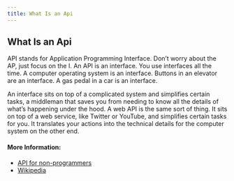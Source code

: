 ```yaml
---
title: What Is an Api
---
```

## What Is an Api

API stands for Application Programming Interface. Don’t worry about the AP, just focus on the I. An API is an interface. You use interfaces all the time. A computer operating system is an interface. Buttons in an elevator are an interface. A gas pedal in a car is an interface.

An interface sits on top of a complicated system and simplifies certain tasks, a middleman that saves you from needing to know all the details of what’s happening under the hood. A web API is the same sort of thing. It sits on top of a web service, like Twitter or YouTube, and simplifies certain tasks for you. It translates your actions into the technical details for the computer system on the other end.

#### More Information:
<!-- Please add any articles you think might be helpful to read before writing the article -->
* [API for non-programmers](https://schoolofdata.org/2013/11/18/web-apis-for-non-programmers/)
* [Wikipedia](https://en.wikipedia.org/wiki/Application_programming_interface)


